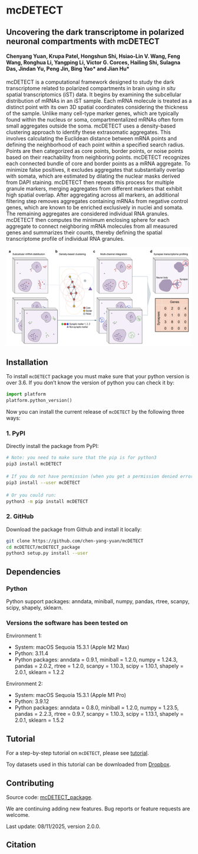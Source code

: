 # mcDETECT

## Uncovering the dark transcriptome in polarized neuronal compartments with mcDETECT

#### Chenyang Yuan, Krupa Patel, Hongshun Shi, Hsiao-Lin V. Wang, Feng Wang, Ronghua Li, Yangping Li, Victor G. Corces, Hailing Shi, Sulagna Das, Jindan Yu, Peng Jin, Bing Yao* and Jian Hu*

mcDETECT is a computational framework designed to study the dark transcriptome related to polarized compartments in brain using *in situ* spatial transcriptomics (iST) data. It begins by examining the subcellular distribution of mRNAs in an iST sample. Each mRNA molecule is treated as a distinct point with its own 3D spatial coordinates considering the thickness of the sample. Unlike many cell-type marker genes, which are typically found within the nucleus or soma, compartmentalized mRNAs often form small aggregates outside the soma. mcDETECT uses a density-based clustering approach to identify these extrasomatic aggregates. This involves calculating the Euclidean distance between mRNA points and defining the neighborhood of each point within a specified search radius. Points are then categorized as core points, border points, or noise points based on their reachability from neighboring points. mcDETECT recognizes each connected bundle of core and border points as a mRNA aggregate. To minimize false positives, it excludes aggregates that substantially overlap with somata, which are estimated by dilating the nuclear masks derived from DAPI staining. mcDETECT then repeats this process for multiple granule markers, merging aggregates from different markers that exhibit high spatial overlap. After aggregating across all markers, an additional filtering step removes aggregates containing mRNAs from negative control genes, which are known to be enriched exclusively in nuclei and somata. The remaining aggregates are considered individual RNA granules. mcDETECT then computes the minimum enclosing sphere for each aggregate to connect neighboring mRNA molecules from all measured genes and summarizes their counts, thereby defining the spatial transcriptome profile of individual RNA granules.

![mcDETECT workflow](docs/workflow.png)<br>

## Installation

To install `mcDETECT` package you must make sure that your python version is over 3.6. If you don’t know the version of python you can check it by:

```python
import platform
platform.python_version()
```

Now you can install the current release of `mcDETECT` by the following three ways:

### 1. PyPI

Directly install the package from PyPI:

```bash
# Note: you need to make sure that the pip is for python3
pip3 install mcDETECT

# If you do not have permission (when you get a permission denied error), you should run:
pip3 install --user mcDETECT

# Or you could run:
python3 -m pip install mcDETECT
```

### 2. GitHub

Download the package from Github and install it locally:

```bash
git clone https://github.com/chen-yang-yuan/mcDETECT
cd mcDETECT/mcDETECT_package
python3 setup.py install --user
```

## Dependencies

### Python

Python support packages: anndata, miniball, numpy, pandas, rtree, scanpy, scipy, shapely, sklearn.

### Versions the software has been tested on

Environment 1:

* System: macOS Sequoia 15.3.1 (Apple M2 Max)
* Python: 3.11.4
* Python packages: anndata = 0.9.1, miniball = 1.2.0, numpy = 1.24.3, pandas = 2.0.2, rtree = 1.2.0, scanpy = 1.10.3, scipy = 1.10.1, shapely = 2.0.1, sklearn = 1.2.2

Environment 2:
* System: macOS Sequoia 15.3.1 (Apple M1 Pro)
* Python: 3.9.12
* Python packages: anndata = 0.8.0, miniball = 1.2.0, numpy = 1.23.5, pandas = 2.2.3, rtree = 0.9.7, scanpy = 1.10.3, scipy = 1.13.1, shapely = 2.0.1, sklearn = 1.5.2

## Tutorial

For a step-by-step tutorial on `mcDETECT`, please see [tutorial](tutorial/tutorial.md).<br>

Toy datasets used in this tutorial can be downloaded from [Dropbox](https://www.dropbox.com/scl/fo/gxt64ilg55p44iwj1dox3/AO-LRvZUQnJU9twvtaEdpcY?rlkey=bjk5dv5sqnhinblapr12wtzau&st=owdm92gz&dl=0).

## Contributing

Source code: [mcDETECT_package](mcDETECT_package).<br>

We are continuing adding new features. Bug reports or feature requests are welcome.<br>

Last update: 08/11/2025, version 2.0.0.

## Citation